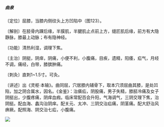 ##### 曲泉

〔定位〕屈膝，当膝内侧纹头上方凹陷中（图123）。

〔解剖〕在胫骨内踝后缘，半膜肌，半腱肌止点前上方，缝匠肌后缘，前方有大隐静脉，膝最上动脉；布有隐神经。

〔功能〕清热利湿，调理下焦。

〔主治〕阴挺，阴痒，阴痛，小便不利，小腹痛，目疾，遗精，阳痿，疝气，月经不调，痛经，白带，膝膑肿痛。

〔刺灸〕直刺1~1.5寸。可灸。

〔讲述〕出《灵枢·本输》。曲同屈，穴居膝内辅骨下，取本穴须屈曲其膝，是处凹陷，加之阴合属水，因名。《金鉴》：治㿉疝，阴股痛，男子失精，膝胫冷痛及女子阴挺出，少腹疼痛，阴痒血瘕。临床常配百会升阳，气海调气，三阴交理下焦，治阴挺。配血海、蠡沟治阴痒。配关元、太冲、三阴交治疝痛，阴茎痛。配大舒治风痹厥。配照海、阴交治七疝，小腹痛。

![](img/图123.jpg)
